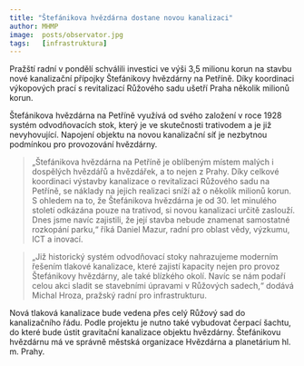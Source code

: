 ```yaml
---
title: "Štefánikova hvězdárna dostane novou kanalizaci"
author: MHMP
image:  posts/observator.jpg
tags:   [infrastruktura]
---
```


Pražští radní v pondělí schválili investici ve výši 3,5 milionu korun na stavbu nové kanalizační přípojky Štefánikovy hvězdárny na Petříně. Díky koordinaci výkopových prací s revitalizací Růžového sadu ušetří Praha několik milionů korun.

Štefánikova hvězdárna na Petříně využívá od svého založení v roce 1928 systém odvodňovacích stok, který je ve skutečnosti trativodem a je již nevyhovující. Napojení objektu na novou kanalizační síť je nezbytnou podmínkou pro provozování hvězdárny.

> „Štefánikova hvězdárna na Petříně je oblíbeným místem malých i dospělých hvězdářů a hvězdářek, a to nejen z Prahy. Díky celkové koordinaci výstavby kanalizace o revitalizaci Růžového sadu na Petříně, se náklady na jejich realizaci sníží až o několik milionů korun. S ohledem na to, že Štefánikova hvězdárna je od 30. let minulého století odkázána pouze na trativod, si novou kanalizaci určitě zaslouží. Dnes jsme navíc zajistili, že její stavba nebude znamenat samostatné rozkopání parku,“ říká Daniel Mazur, radní pro oblast vědy, výzkumu, ICT a inovací.

> „Již historický systém odvodňovací stoky nahrazujeme moderním řešením tlakové kanalizace, které zajistí kapacity nejen pro provoz Štefánikovy hvězdárny, ale také blízkého okolí. Navíc se nám podaří celou akci sladit se stavebními úpravami v Růžových sadech,“ dodává Michal Hroza, pražský radní pro infrastrukturu.

Nová tlaková kanalizace bude vedena přes celý Růžový sad do kanalizačního řádu. Podle projektu je nutno také vybudovat čerpací šachtu, do které bude ústit gravitační kanalizace objektu hvězdárny. Štefánikovu hvězdárnu má ve správně městská organizace Hvězdárna a planetárium hl. m. Prahy.
